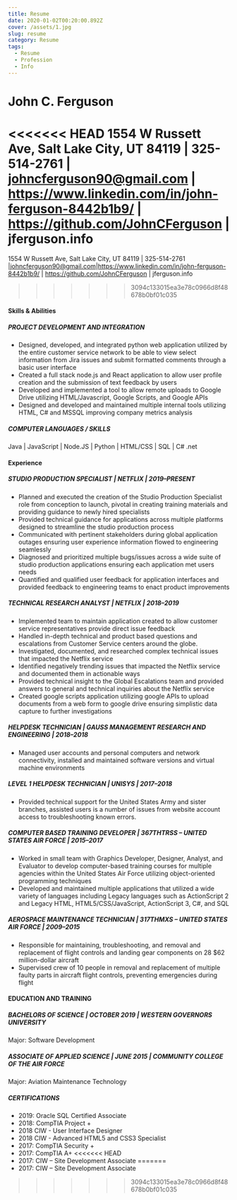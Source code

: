 ```yaml
---
title: Resume
date: 2020-01-02T00:20:00.892Z
cover: /assets/1.jpg
slug: resume
category: Resume
tags:
  - Resume
  - Profession
  - Info
---
```

# **John C. Ferguson**

<<<<<<< HEAD
1554 W Russett Ave, Salt Lake City, UT 84119 | 325-514-2761 | johncferguson90@gmail.com | <https://www.linkedin.com/in/john-ferguson-8442b1b9/> | <https://github.com/JohnCFerguson> | jferguson.info
=======
1554 W Russett Ave, Salt Lake City, UT 84119 | 325-514-2761 |johncferguson90@gmail.com|<https://www.linkedin.com/in/john-ferguson-8442b1b9/> | <https://github.com/JohnCFerguson> | jferguson.info
>>>>>>> 3094c133015ea3e78c0966d8f48678b0bf01c035

#### Skills & Abilities

##### PROJECT DEVELOPMENT AND INTEGRATION

* Designed, developed, and integrated python web application utilized by the entire customer service network to be able to view select information from Jira issues and submit formatted comments through a basic user interface
* Created a full stack node.js and React application to allow user profile creation and the submission of text feedback by users
* Developed and implemented a tool to allow remote uploads to Google Drive utilizing HTML/Javascript, Google Scripts, and Google APIs
* Designed and developed and maintained multiple internal tools utilizing HTML, C# and MSSQL improving company metrics analysis

##### COMPUTER LANGUAGES / SKILLS

Java | JavaScript | Node.JS | Python | HTML/CSS | SQL | C# .net

#### Experience

##### STUDIO PRODUCTION SPECIALIST | NETFLIX | 2019–PRESENT

* Planned and executed the creation of the Studio Production Specialist role from conception to launch, pivotal in creating training materials and providing guidance to newly hired specialists
* Provided technical guidance for applications across multiple platforms designed to streamline the studio production process
* Communicated with pertinent stakeholders during global application outages ensuring user experience information flowed to engineering seamlessly
* Diagnosed and prioritized multiple bugs/issues across a wide suite of studio production applications ensuring each application met users needs
* Quantified and qualified user feedback for application interfaces and provided feedback to engineering teams to enact product improvements

##### TECHNICAL RESEARCH ANALYST | NETFLIX | 2018–2019

* Implemented team to maintain application created to allow customer service representatives provide direct issue feedback
* Handled in-depth technical and product based questions and escalations from Customer Service centers around the globe.
* Investigated, documented, and researched complex technical issues that impacted the Netflix service
* Identified negatively trending issues that impacted the Netflix service and documented them in actionable ways
* Provided technical insight to the Global Escalations team and provided answers to general and technical inquiries about the Netflix service
* Created google scripts application utilizing google APIs to upload documents from a web form to google drive ensuring simplistic data capture to further investigations

##### HELPDESK TECHNICIAN | GAUSS MANAGEMENT RESEARCH AND ENGINEERING | 2018–2018

* Managed user accounts and personal computers and network connectivity, installed and maintained software versions and virtual machine environments

##### LEVEL 1 HELPDESK TECHNICIAN | UNISYS | 2017–2018

* Provided technical support for the United States Army and sister branches, assisted users is a number of issues from website account access to troubleshooting known errors.

##### COMPUTER BASED TRAINING DEVELOPER | 367THTRSS – UNITED STATES AIR FORCE | 2015–2017

* Worked in small team with Graphics Developer, Designer, Analyst, and Evaluator to develop computer-based training courses for multiple agencies within the United States Air Force utilizing object-oriented programming techniques
* Developed and maintained multiple applications that utilized a wide variety of languages including Legacy languages such as ActionScript 2 and Legacy HTML, HTML5/CSS/JavaScript, ActionScript 3, C#, and SQL

##### AEROSPACE MAINTENANCE TECHNICIAN | 317THMXS – UNITED STATES AIR FORCE | 2009–2015

* Responsible for maintaining, troubleshooting, and removal and replacement of flight controls and landing gear components on 28 $62 million-dollar aircraft
* Supervised crew of 10 people in removal and replacement of multiple faulty parts in aircraft flight controls, preventing emergencies during flight

#### EDUCATION AND TRAINING

##### BACHELORS OF SCIENCE | OCTOBER 2019 | WESTERN GOVERNORS UNIVERSITY

Major: Software Development

##### ASSOCIATE OF APPLIED SCIENCE | JUNE 2015 | COMMUNITY COLLEGE OF THE AIR FORCE

Major: Aviation Maintenance Technology

##### CERTIFICATIONS

* 2019: Oracle SQL Certified Associate
* 2018: CompTIA Project +
* 2018 CIW - User Interface Designer
* 2018 CIW - Advanced HTML5 and CSS3 Specialist
* 2017: CompTIA Security +
* 2017: CompTIA A+
<<<<<<< HEAD
* 2017: CIW – Site Development Associate
=======
* 2017: CIW – Site Development Associate
>>>>>>> 3094c133015ea3e78c0966d8f48678b0bf01c035
